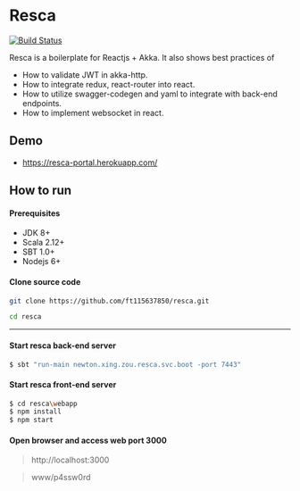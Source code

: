 # Resca
[![Build Status](https://travis-ci.org/ft115637850/resca.svg?branch=master)](https://travis-ci.org/ft115637850/resca)

Resca is a boilerplate for Reactjs + Akka.
It also shows best practices of
* How to validate JWT in akka-http.
* How to integrate redux, react-router into react.
* How to utilize swagger-codegen and yaml to integrate with back-end endpoints.
* How to implement websocket in react.

## Demo
* https://resca-portal.herokuapp.com/

## How to run
#### Prerequisites

* JDK 8+
* Scala 2.12+
* SBT 1.0+
* Nodejs 6+

#### Clone source code
```sh
git clone https://github.com/ft115637850/resca.git

cd resca
```
---

#### Start resca back-end server
```sh
$ sbt "run-main newton.xing.zou.resca.svc.boot -port 7443"
```

#### Start resca front-end server
```sh
$ cd resca\webapp
$ npm install
$ npm start
```

#### Open browser and access web port 3000
> http://localhost:3000

> www/p4ssw0rd
